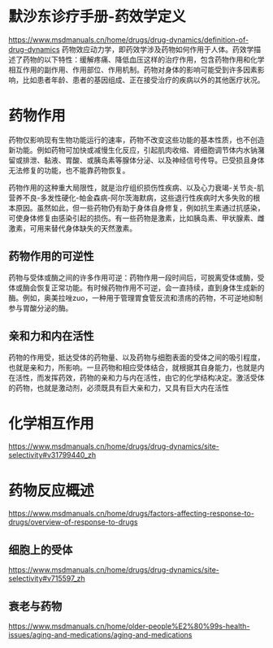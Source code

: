 # 默沙东诊疗手册-药效学定义
https://www.msdmanuals.cn/home/drugs/drug-dynamics/definition-of-drug-dynamics
药物效应动力学，即药效学涉及药物如何作用于人体。药效学描述了药物的以下特性：缓解疼痛、降低血压这样的治疗作用，包含药物作用和化学相互作用的副作用、作用部位、作用机制。药物对身体的影响可能受到许多因素影响，比如患者年龄、患者的基因组成、正在接受治疗的疾病以外的其他医疗状况。
# 药物作用
药物仅影响现有生物功能运行的速率，药物不改变这些功能的基本性质，也不创造新功能。例如药物可加快或减慢生化反应，引起肌肉收缩、肾细胞调节体内水钠潴留或排泄、黏液、胃酸、或胰岛素等腺体分泌、以及神经信号传导。已受损且身体无法修复的功能，也不能靠药物恢复。

药物作用的这种重大局限性，就是治疗组织损伤性疾病、以及心力衰竭-关节炎-肌营养不良-多发性硬化-帕金森病-阿尔茨海默病，这些退行性疾病时大多失败的根本原因。虽然如此，但一些药物仍有助于身体自身修复，例如抗生素通过抗感染，可使身体修复由感染引起的损伤。有一些药物是激素，比如胰岛素、甲状腺素、雌激素，可用来替代身体缺失的天然激素。
## 药物作用的可逆性
药物与受体或酶之间的许多作用可逆：药物作用一段时间后，可脱离受体或酶，受体或酶会恢复正常功能。有时候药物作用不可逆，会一直持续，直到身体生成新的酶。例如，奥美拉唑zuo，一种用于管理胃食管反流和溃疡的药物，不可逆地抑制参与胃酸分泌的酶。
## 亲和力和内在活性
药物的作用受，抵达受体的药物量、以及药物与细胞表面的受体之间的吸引程度，也就是亲和力，所影响。一旦药物和相应受体结合，就根据其自身能力，也就是内在活性，而发挥药效，药物的亲和力与内在活性，由它的化学结构决定。激活受体的药物，也就是激动剂，必须既具有巨大亲和力，又具有巨大内在活性

# 化学相互作用
https://www.msdmanuals.cn/home/drugs/drug-dynamics/site-selectivity#v31799440_zh
# 药物反应概述
https://www.msdmanuals.cn/home/drugs/factors-affecting-response-to-drugs/overview-of-response-to-drugs
## 细胞上的受体
https://www.msdmanuals.cn/home/drugs/drug-dynamics/site-selectivity#v715597_zh
## 衰老与药物
https://www.msdmanuals.cn/home/older-people%E2%80%99s-health-issues/aging-and-medications/aging-and-medications
